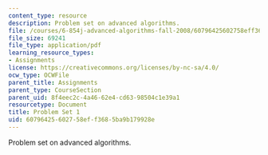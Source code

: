 ```yaml
---
content_type: resource
description: Problem set on advanced algorithms.
file: /courses/6-854j-advanced-algorithms-fall-2008/60796425602758eff3685ba9b179928e_ps1.pdf
file_size: 69241
file_type: application/pdf
learning_resource_types:
- Assignments
license: https://creativecommons.org/licenses/by-nc-sa/4.0/
ocw_type: OCWFile
parent_title: Assignments
parent_type: CourseSection
parent_uid: 8f4eec2c-4a46-62e4-cd63-98504c1e39a1
resourcetype: Document
title: Problem Set 1
uid: 60796425-6027-58ef-f368-5ba9b179928e
---
```

Problem set on advanced algorithms.
